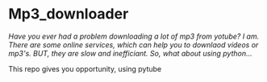 # Mp3_downloader
*Have you ever had a problem downloading a lot of mp3 from yotube?*
*I am.*
*There are some online services, which can help you to downlaod videos or mp3's.*
*BUT, they are slow and inefficiant.*
*So, what about using python...*

This repo gives you opportunity, using pytube  
